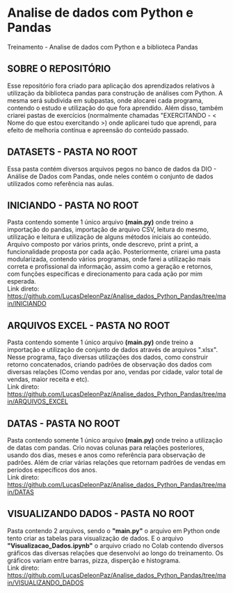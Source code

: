 # Analise de dados com Python e Pandas
Treinamento - Analise de dados com Python e a biblioteca Pandas 

## SOBRE O REPOSITÓRIO
Esse repositório fora criado para aplicação dos aprendizados relativos à utilização
da biblioteca pandas para construção de análises com Python.
A mesma será subdivida em subpastas, onde alocarei cada programa, contendo o estudo e utilização do que fora
aprendido.
Além disso, também criarei pastas de exercícios (normalmente chamadas "EXERCITANDO - < Nome do que estou exercitando >)
onde aplicarei tudo que aprendi, para efeito de melhoria contínua e apreensão do conteúdo passado.

## DATASETS - PASTA NO ROOT
Essa pasta contém diversos arquivos pegos no banco de dados da DIO - Análise de Dados com Pandas, onde neles contém 
o conjunto de dados utilizados como referência nas aulas.

## INICIANDO - PASTA NO ROOT
Pasta contendo somente 1 único arquivo **(main.py)** onde treino a importação do pandas, importação de arquivo CSV, leitura do mesmo,
utilização e leitura e utilização de alguns métodos iniciais ao conteúdo.
Arquivo composto por vários prints, onde descrevo, print a print, a funcionalidade proposta por cada ação.
Posteriormente, criarei uma pasta modularizada, contendo vários programas, onde farei a utilização mais correta e profissional 
da informação, assim como a geração e retornos, com funções específicas e direcionamento para cada
ação por mim esperada. <br/>
Link direto: https://github.com/LucasDeleonPaz/Analise_dados_Python_Pandas/tree/main/INICIANDO

## ARQUIVOS EXCEL - PASTA NO ROOT
Pasta contendo somente 1 único arquivo **(main.py)** onde treino a importação e utilização de conjunto de dados através de arquivos ".xlsx".
Nesse programa, faço diversas utilizações dos dados, como construir retorno concatenados, criando padrões de observação dos dados
com diversas relações (Como vendas por ano, vendas por cidade, valor total de vendas, maior receita e etc).<br/>
Link direto: https://github.com/LucasDeleonPaz/Analise_dados_Python_Pandas/tree/main/ARQUIVOS_EXCEL

## DATAS - PASTA NO ROOT
Pasta contendo somente 1 único arquivo **(main.py)** onde treino a utilização de datas com pandas.
Crio novas colunas para relações posteriores, usando dos dias, meses e anos como referência para observação de padrões.
Além de criar várias relações que retornam padrões de vendas em períodos específicos dos anos. <br/>
Link direto: https://github.com/LucasDeleonPaz/Analise_dados_Python_Pandas/tree/main/DATAS

## VISUALIZANDO DADOS - PASTA NO ROOT
Pasta contendo 2 arquivos, sendo o **"main.py"** o arquivo em Python onde tento criar as tabelas para visualização de dados.
E o arquivo **"Visualizacao_Dados.ipynb"** o arquivo criado no Colab contendo diversos gráficos das diversas relações que 
desenvolvi ao longo do treinamento.
Os gráficos variam entre barras, pizza, disperção e histograma. <br/>
Link direto: https://github.com/LucasDeleonPaz/Analise_dados_Python_Pandas/tree/main/VISUALIZANDO_DADOS





